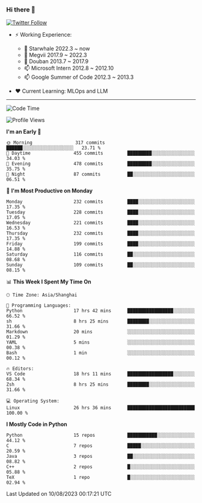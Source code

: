 ### Hi there 👋

[![Twitter Follow](https://img.shields.io/twitter/follow/tianweidut?style=social)](https://twitter.com/tianweidut)

- ⚡ Working Experience:
  - 🔭 Starwhale 2022.3 ~ now
  - 🌱 Megvii 2017.9 ~ 2022.3
  - 🌱 Douban 2013.7 ~ 2017.9
  - 📫 Microsoft Intern 2012.8 ~ 2012.10
  - 📫 Google Summer of Code 2012.3 ~ 2013.3

- ❤️ Current Learning: MLOps and LLM

---
<!--START_SECTION:waka-->
![Code Time](http://img.shields.io/badge/Code%20Time-4%2C372%20hrs%2026%20mins-blue)

![Profile Views](http://img.shields.io/badge/Profile%20Views-11-blue)

**I'm an Early 🐤** 

```text
🌞 Morning                317 commits         ██████░░░░░░░░░░░░░░░░░░░   23.71 % 
🌆 Daytime                455 commits         █████████░░░░░░░░░░░░░░░░   34.03 % 
🌃 Evening                478 commits         █████████░░░░░░░░░░░░░░░░   35.75 % 
🌙 Night                  87 commits          ██░░░░░░░░░░░░░░░░░░░░░░░   06.51 % 
```
📅 **I'm Most Productive on Monday** 

```text
Monday                   232 commits         ████░░░░░░░░░░░░░░░░░░░░░   17.35 % 
Tuesday                  228 commits         ████░░░░░░░░░░░░░░░░░░░░░   17.05 % 
Wednesday                221 commits         ████░░░░░░░░░░░░░░░░░░░░░   16.53 % 
Thursday                 232 commits         ████░░░░░░░░░░░░░░░░░░░░░   17.35 % 
Friday                   199 commits         ████░░░░░░░░░░░░░░░░░░░░░   14.88 % 
Saturday                 116 commits         ██░░░░░░░░░░░░░░░░░░░░░░░   08.68 % 
Sunday                   109 commits         ██░░░░░░░░░░░░░░░░░░░░░░░   08.15 % 
```


📊 **This Week I Spent My Time On** 

```text
🕑︎ Time Zone: Asia/Shanghai

💬 Programming Languages: 
Python                   17 hrs 42 mins      █████████████████░░░░░░░░   66.52 % 
sh                       8 hrs 25 mins       ████████░░░░░░░░░░░░░░░░░   31.66 % 
Markdown                 20 mins             ░░░░░░░░░░░░░░░░░░░░░░░░░   01.29 % 
YAML                     5 mins              ░░░░░░░░░░░░░░░░░░░░░░░░░   00.38 % 
Bash                     1 min               ░░░░░░░░░░░░░░░░░░░░░░░░░   00.12 % 

🔥 Editors: 
VS Code                  18 hrs 11 mins      █████████████████░░░░░░░░   68.34 % 
Zsh                      8 hrs 25 mins       ████████░░░░░░░░░░░░░░░░░   31.66 % 

💻 Operating System: 
Linux                    26 hrs 36 mins      █████████████████████████   100.00 % 
```

**I Mostly Code in Python** 

```text
Python                   15 repos            ███████████░░░░░░░░░░░░░░   44.12 % 
C                        7 repos             █████░░░░░░░░░░░░░░░░░░░░   20.59 % 
Java                     3 repos             ██░░░░░░░░░░░░░░░░░░░░░░░   08.82 % 
C++                      2 repos             █░░░░░░░░░░░░░░░░░░░░░░░░   05.88 % 
TeX                      1 repo              █░░░░░░░░░░░░░░░░░░░░░░░░   02.94 % 
```




 Last Updated on 10/08/2023 00:17:21 UTC
<!--END_SECTION:waka-->
